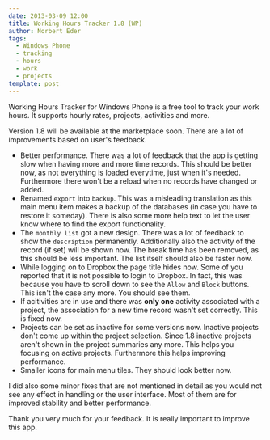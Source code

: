 ```yaml
---
date: 2013-03-09 12:00
title: Working Hours Tracker 1.8 (WP)
author: Norbert Eder
tags: 
  - Windows Phone
  - tracking
  - hours
  - work
  - projects
template: post
---
```


Working Hours Tracker for Windows Phone is a free tool to track your work hours. It supports hourly rates, projects, activities and more.

Version 1.8 will be available at the marketplace soon. There are a lot of improvements based on user's feedback.

* Better performance. There was a lot of feedback that the app is getting slow when having more and more time records. This should be better now, as not everything is loaded everytime, just when it's needed. Furthermore there won't be a reload when no records have changed or added.
* Renamed `export` into `backup`. This was a misleading translation as this main menu item makes a backup of the databases (in case you have to restore it someday). There is also some more help text to let the user know where to find the export functionality.
* The `monthly list` got a new design. There was a lot of feedback to show the `description` permanently. Additionally also the activity of the record (if set) will be shown now. The break time has been removed, as this should be less important. The list itself should also be faster now.
* While logging on to Dropbox the page title hides now. Some of you reported that it is not possible to login to Dropbox. In fact, this was because you have to scroll down to see the `Allow` and `Block` buttons. This isn't the case any more. You should see them.
* If acitivities are in use and there was **only one** activity associated with a project, the association for a new time record wasn't set correctly. This is fixed now.
* Projects can be set as inactive for some versions now. Inactive projects don't come up within the project selection. Since 1.8 inactive projects aren't shown in the project summaries any more. This helps you focusing on active projects. Furthermore this helps improving performance.
* Smaller icons for main menu tiles. They should look better now.

I did also some minor fixes that are not mentioned in detail as you would not see any effect in handling or the user interface. Most of them are for improved stability and better performance.

Thank you very much for your feedback. It is really important to improve this app.
